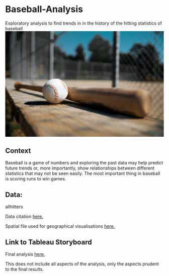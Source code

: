 # Baseball-Analysis

Exploratory analysis to find trends in in the history of the hitting statistics of baseball
![](https://github.com/ktguzic/Baseball-Analysis/blob/5c48847299a80dec5e8f0cac7a9a5952254ef18d/baseball-bat-ball.jpg)

## Context
Baseball is a game of numbers and exploring the past data may help predict future trends or, more importantly, show relationships between different statistics that may not be seen easily. The most important thing in baseball is scoring runs to win games. 

## Data:

allhitters

Data citation [here.](https://www.kaggle.com/datasets/finkleiseinhorn/mlb-every-player-in-mlb-history)

Spatial file used for geographical visualisations [here.](https://drive.google.com/file/d/1eYG0FfeZHBquyg-vH4QOV_pafGw0ASuK/view?usp=sharing) 

## Link to Tableau Storyboard
Final analysis [here.](https://public.tableau.com/views/FinalBaseballAnalysis_16582833640240/FinalBaseballAnalysis?:language=enUS&:display_count=n&:origin=viz_share_link)

This does not include all aspects of the analysis, only the aspects prudent to the final results.
